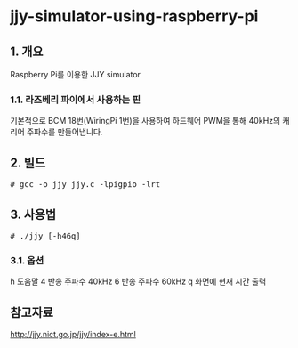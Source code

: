 # jjy-simulator-using-raspberry-pi

## 1. 개요
Raspberry Pi를 이용한 JJY simulator
### 1.1. 라즈베리 파이에서 사용하는 핀
기본적으로 BCM 18번(WiringPi 1번)을 사용하여 하드웨어 PWM을 통해 40kHz의 캐리어 주파수를 만들어냅니다.

## 2. 빌드
<pre># gcc -o jjy jjy.c -lpigpio -lrt</pre>

## 3. 사용법
<pre># ./jjy [-h46q]</pre>

### 3.1. 옵션
h 도움말
4 반송 주파수 40kHz
6 반송 주파수 60kHz
q 화면에 현재 시간 출력 

## 참고자료
http://jjy.nict.go.jp/jjy/index-e.html
